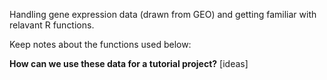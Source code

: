 Handling gene expression data (drawn from GEO) and getting familiar with relavant R functions. 

Keep notes about the functions used below:


**How can we use these data for a tutorial project?** [ideas]
